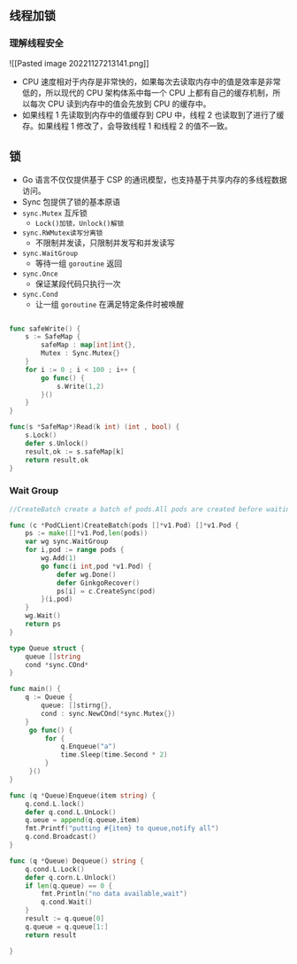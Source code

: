 ## 线程加锁

### 理解线程安全

![[Pasted image 20221127213141.png]]
- CPU 速度相对于内存是非常快的，如果每次去读取内存中的值是效率是非常低的，所以现代的 CPU 架构体系中每一个 CPU 上都有自己的缓存机制，所以每次 CPU 读到内存中的值会先放到 CPU 的缓存中。
- 如果线程 1 先读取到内存中的值缓存到 CPU 中，线程 2 也读取到了进行了缓存。如果线程 1 修改了，会导致线程 1 和线程 2 的值不一致。

## 锁

- Go 语言不仅仅提供基于 CSP 的通讯模型，也支持基于共享内存的多线程数据访问。
- Sync 包提供了锁的基本原语
- `sync.Mutex` 互斥锁
	- `Lock()加锁，Unlock()解锁`
- `sync.RWMutex读写分离锁`
	- 不限制并发读，只限制并发写和并发读写
- `sync.WaitGroup`
	- 等待一组 `goroutine` 返回
- `sync.Once`
	- 保证某段代码只执行一次
- `sync.Cond`
	- 让一组 `goroutine` 在满足特定条件时被唤醒

```go

func safeWrite() {
	s := SafeMap {
		safeMap : map[int]int{},
		Mutex : Sync.Mutex{}
	}
	for i := 0 ; i < 100 ; i++ {
		go func() {
			s.Write(1,2)
		}()
	}
}

func(s *SafeMap*)Read(k int) (int , bool) {
	s.Lock()
	defer s.Unlock()
	result,ok := s.safeMap[k]
	return result,ok
}
```

### Wait Group

```go
//CreateBatch create a batch of pods.All pods are created before waiting.

func (c *PodCLient)CreateBatch(pods []*v1.Pod) []*v1.Pod {
	ps := make([]*v1.Pod,len(pods))
	var wg sync.WaitGroup 
	for i,pod := range pods {
		wg.Add(1)
		go func(i int,pod *v1.Pod) {
			defer wg.Done()
			defer GinkgoRecover()
			ps[i] = c.CreateSync(pod)
		}(i,pod)
	}
	wg.Wait()
	return ps
}
```

```go
type Queue struct {
	queue []string
	cond *sync.COnd*
}

func main() {
	q := Queue {
		queue: []stirng{},
		cond : sync.NewCOnd(*sync.Mutex{})
 	}
	 go func() {
		 for {
			 q.Enqueue("a")
			 time.Sleep(time.Second * 2)
		 }
	 }()
}

func (q *Queue)Enqueue(item string) {
	q.cond.L.lock()
	defer q.cond.L.UnLock()
	q.ueue = append(q.queue,item)
	fmt.Printf("putting #{item} to queue,notify all")
	q.cond.Broadcast()
}

func (q *Queue) Dequeue() string {
	q.cond.L.Lock()
	defer q.corn.L.Unlock()
	if len(q.queue) == 0 {
		fmt.Println("no data available,wait")
		q.cond.Wait()
	}
	result := q.queue[0]
	q.queue = q.queue[1:]
	return result

}

```

